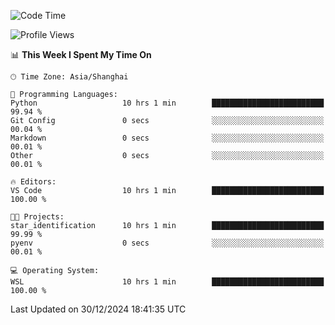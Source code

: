 <!--START_SECTION:waka-->
![Code Time](http://img.shields.io/badge/Code%20Time-2%2C166%20hrs%2014%20mins-blue)

![Profile Views](http://img.shields.io/badge/Profile%20Views-2-blue)

📊 **This Week I Spent My Time On** 

```text
🕑︎ Time Zone: Asia/Shanghai

💬 Programming Languages: 
Python                   10 hrs 1 min        █████████████████████████   99.94 % 
Git Config               0 secs              ░░░░░░░░░░░░░░░░░░░░░░░░░   00.04 % 
Markdown                 0 secs              ░░░░░░░░░░░░░░░░░░░░░░░░░   00.01 % 
Other                    0 secs              ░░░░░░░░░░░░░░░░░░░░░░░░░   00.01 % 

🔥 Editors: 
VS Code                  10 hrs 1 min        █████████████████████████   100.00 % 

🐱‍💻 Projects: 
star_identification      10 hrs 1 min        █████████████████████████   99.99 % 
pyenv                    0 secs              ░░░░░░░░░░░░░░░░░░░░░░░░░   00.01 % 

💻 Operating System: 
WSL                      10 hrs 1 min        █████████████████████████   100.00 % 
```


 Last Updated on 30/12/2024 18:41:35 UTC
<!--END_SECTION:waka-->